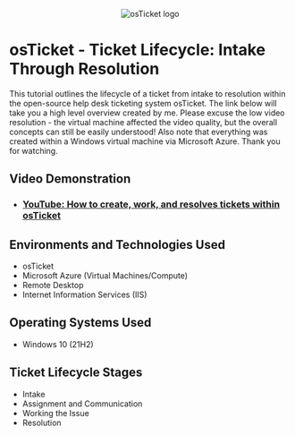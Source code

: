 <p align="center">
<img src="https://i.imgur.com/Clzj7Xs.png" alt="osTicket logo"/>
</p>

<h1>osTicket - Ticket Lifecycle: Intake Through Resolution</h1>
This tutorial outlines the lifecycle of a ticket from intake to resolution within the open-source help desk ticketing system osTicket. The link below will take you a high level overview created by me. Please excuse the low video resolution - the virtual machine affected the video quality, but the overall concepts can still be easily understood! Also note that everything was created within a Windows virtual machine via Microsoft Azure. Thank you for watching.<br />


<h2>Video Demonstration</h2>

- ### [YouTube: How to create, work, and resolves tickets within osTicket](https://www.youtube.com/watch?v=YY1NOlVa7jQ)

<h2>Environments and Technologies Used</h2>

- osTicket
- Microsoft Azure (Virtual Machines/Compute)
- Remote Desktop
- Internet Information Services (IIS)

<h2>Operating Systems Used </h2>

- Windows 10</b> (21H2)

<h2>Ticket Lifecycle Stages</h2>

- Intake
- Assignment and Communication
- Working the Issue
- Resolution
